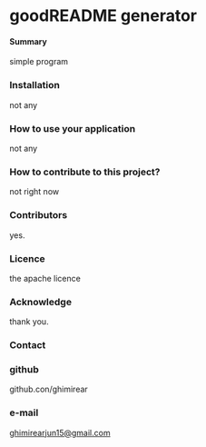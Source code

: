 # goodREADME generator
#### Summary 
simple program 
### Installation 
not any
### How to use your application 
not any
### How to contribute to this project?
not right now
### Contributors 
yes.
### Licence 
the apache licence
### Acknowledge 
thank you.
### Contact
### github 
github.con/ghimirear
### e-mail
ghimirearjun15@gmail.com
